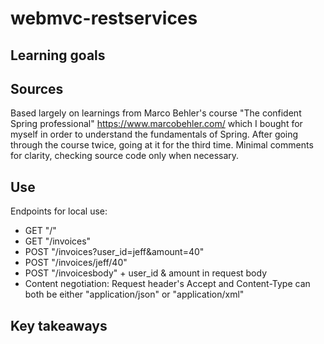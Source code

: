 # webmvc-restservices


## Learning goals


## Sources
Based largely on learnings from Marco Behler's course "The confident Spring professional" https://www.marcobehler.com/ which I bought for myself in order to understand the fundamentals of Spring. 
After going through the course twice, going at it for the third time. Minimal comments for clarity, checking source code only when necessary.

## Use
Endpoints for local use:
- GET "/" 
- GET "/invoices" 
- POST "/invoices?user_id=jeff&amount=40" 
- POST "/invoices/jeff/40"
- POST "/invoicesbody" + user_id & amount in request body
- Content negotiation: Request header's Accept and Content-Type can both be either "application/json" or "application/xml"

## Key takeaways

